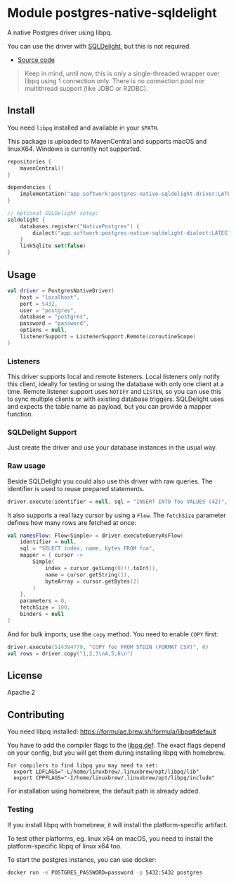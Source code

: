 # Module postgres-native-sqldelight

A native Postgres driver using libpq.

You can use the driver with [SQLDelight](https://github.com/cashapp/sqldelight), but this is not required.

- [Source code](https://github.com/hfhbd/postgres-native-sqldelight)

> Keep in mind, until now, this is only a single-threaded wrapper over libpq using 1 connection only. There is no connection pool nor multithread support (like JDBC or R2DBC).

## Install

You need `libpq` installed and available in your `$PATH`.

This package is uploaded to MavenCentral and supports macOS and linuxX64.
Windows is currently not supported.

````kotlin
repositories {
    mavenCentral()
}

dependencies {
    implementation("app.softwork:postgres-native-sqldelight-driver:LATEST")
}

// optional SQLDelight setup:
sqldelight {
    databases.register("NativePostgres") {
        dialect("app.softwork:postgres-native-sqldelight-dialect:LATEST")
    }
    linkSqlite.set(false)
}
````

## Usage

```kotlin
val driver = PostgresNativeDriver(
    host = "localhost",
    port = 5432,
    user = "postgres",
    database = "postgres",
    password = "password",
    options = null,
    listenerSupport = ListenerSupport.Remote(coroutineScope)
)
```

### Listeners

This driver supports local and remote listeners.
Local listeners only notify this client, ideally for testing or using the database with only one client at a time.
Remote listener support uses `NOTIFY` and `LISTEN`, so you can use this to sync multiple clients or with existing database
triggers.
SQLDelight uses and expects the table name as payload, but you can provide a mapper function.

### SQLDelight Support

Just create the driver and use your database instances in the usual way.

### Raw usage

Beside SQLDelight you could also use this driver with raw queries.
The identifier is used to reuse prepared statements.

```kotlin
driver.execute(identifier = null, sql = "INSERT INTO foo VALUES (42)", parameters = 0, binders = null)
```

It also supports a real lazy cursor by using a `Flow`. The `fetchSize` parameter defines how many rows are fetched at once:

```kotlin
val namesFlow: Flow<Simple> = driver.executeQueryAsFlow(
    identifier = null,
    sql = "SELECT index, name, bytes FROM foo",
    mapper = { cursor ->
        Simple(
            index = cursor.getLong(0)!!.toInt(),
            name = cursor.getString(1),
            byteArray = cursor.getBytes(2)
        )
    },
    parameters = 0,
    fetchSize = 100,
    binders = null
)
```

And for bulk imports, use the `copy` method. You need to enable `COPY` first:

```kotlin
driver.execute(514394779, "COPY foo FROM STDIN (FORMAT CSV)", 0)
val rows = driver.copy("1,2,3\n4,5,6\n")
```

## License

Apache 2

## Contributing

You need libpq installed: https://formulae.brew.sh/formula/libpq#default

You have to add the compiler flags to the [libpq.def](postgres-native-sqldelight-driver/src/nativeInterop/cinterop/libpq.def).
The exact flags depend on your config, but you will get them during installing libpq with homebrew.

```
For compilers to find libpq you may need to set:
  export LDFLAGS="-L/home/linuxbrew/.linuxbrew/opt/libpq/lib"
  export CPPFLAGS="-I/home/linuxbrew/.linuxbrew/opt/libpq/include"
```

For installation using homebrew, the default path is already added.

### Testing

If you install libpq with homebrew, it will install the platform-specific artifact.

To test other platforms, eg. linux x64 on macOS, you need to install the platform-specific libpq of linux x64 too.

To start the postgres instance, you can use docker:
```sh
docker run -e POSTGRES_PASSWORD=password -p 5432:5432 postgres
```
